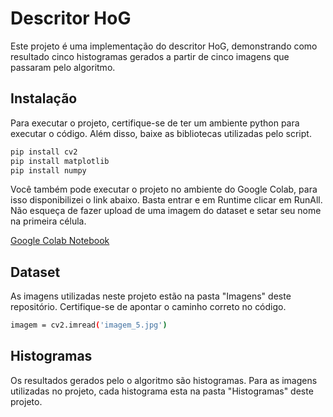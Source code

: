# Descritor HoG

Este projeto é uma implementação do descritor HoG, demonstrando como resultado cinco histogramas gerados a partir de cinco imagens que passaram pelo algoritmo.

## Instalação

Para executar o projeto, certifique-se de ter um ambiente python para executar o código. Além disso, baixe as bibliotecas utilizadas pelo script.

```bash
pip install cv2
pip install matplotlib
pip install numpy
```
Você também pode executar o projeto no ambiente do Google Colab, para isso disponibilizei o link abaixo. Basta entrar e em Runtime clicar em RunAll. Não esqueça de fazer upload de uma imagem do dataset e setar seu nome na primeira célula.

<a href="https://colab.research.google.com/drive/1uKubWEx8Q5LGFYW__LYLBh5TR-nkkr6-?usp=sharing" target="_blank">Google Colab Notebook</a>

## Dataset

As imagens utilizadas neste projeto estão na pasta "Imagens" deste repositório. Certifique-se de apontar o caminho correto no código.

```bash
imagem = cv2.imread('imagem_5.jpg')
```

## Histogramas

Os resultados gerados pelo o algoritmo são histogramas. Para as imagens utilizadas no projeto, cada histograma esta na pasta "Histogramas" deste projeto.
